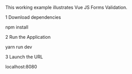 
This working example illustrates Vue JS Forms Validation.   

1	Download dependencies

npm install

2	Run the Application

yarn run dev

3	Launch the URL

localhost:8080
```
